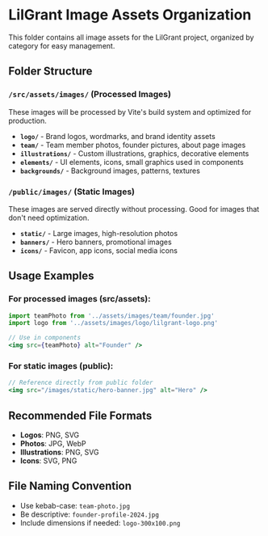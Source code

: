 # LilGrant Image Assets Organization

This folder contains all image assets for the LilGrant project, organized by category for easy management.

## Folder Structure

### `/src/assets/images/` (Processed Images)
These images will be processed by Vite's build system and optimized for production.

- **`logo/`** - Brand logos, wordmarks, and brand identity assets
- **`team/`** - Team member photos, founder pictures, about page images
- **`illustrations/`** - Custom illustrations, graphics, decorative elements
- **`elements/`** - UI elements, icons, small graphics used in components
- **`backgrounds/`** - Background images, patterns, textures

### `/public/images/` (Static Images)
These images are served directly without processing. Good for images that don't need optimization.

- **`static/`** - Large images, high-resolution photos
- **`banners/`** - Hero banners, promotional images
- **`icons/`** - Favicon, app icons, social media icons

## Usage Examples

### For processed images (src/assets):
```jsx
import teamPhoto from '../assets/images/team/founder.jpg'
import logo from '../assets/images/logo/lilgrant-logo.png'

// Use in components
<img src={teamPhoto} alt="Founder" />
```

### For static images (public):
```jsx
// Reference directly from public folder
<img src="/images/static/hero-banner.jpg" alt="Hero" />
```

## Recommended File Formats
- **Logos**: PNG, SVG
- **Photos**: JPG, WebP
- **Illustrations**: PNG, SVG
- **Icons**: SVG, PNG

## File Naming Convention
- Use kebab-case: `team-photo.jpg`
- Be descriptive: `founder-profile-2024.jpg`
- Include dimensions if needed: `logo-300x100.png` 
